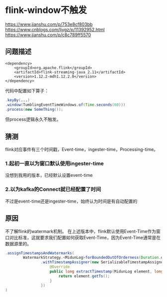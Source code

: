 # flink-window不触发
https://www.jianshu.com/p/753e8cf803bb
https://www.cnblogs.com/ljygz/p/11392952.html
https://www.jianshu.com/p/c8c789ff5570
## 问题描述
```
<dependency>
    <groupId>org.apache.flink</groupId>
    <artifactId>flink-streaming-java_2.11</artifactId>
    <version>1.12.2-mdh1.12.2.0</version>
</dependency>
```

代码中配置如下算子：
```java
.keyBy(...)
.window(TumblingEventTimeWindows.of(Time.seconds(60)))
.process(new SomeThing());
```
但process逻辑永久不触发。

## 猜测
flink对应事件有三个时间戳，Event-time，ingester-time，Processing-time。
### 1.起初一直以为窗口默认使用ingester-time
没想到我用的版本，已经默认设置event-time

### 2.以为kafka的Connect就已经配置了时间
不过是event-time还是ingester-time，始终认为时间是有自动配置的

## 原因
不了解flink的watermark机制。
在上述版本中，flink默认使用Event-Time作为窗口对比标准，这就要求我们配置如何获取Event-Time，因为Event-Time通常是在数据源里的。
```java
.assignTimestampsAndWatermarks(
        WatermarkStrategy.<MidunLog>forBoundedOutOfOrderness(Duration.ofSeconds(2))
                .withTimestampAssigner(new SerializableTimestampAssigner<MidunLog>() {
                    @Override
                    public long extractTimestamp(MidunLog element, long recordTimestamp) {
                        return element.getTs();
                    }
                })
)
```
